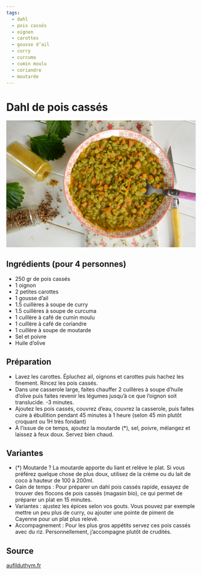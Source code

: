 ```yaml
---
tags: 
  - dahl
  - pois cassés
  - oignon
  - carottes
  - gousse d’ail
  - curry
  - curcuma
  - cumin moulu
  - coriandre
  - moutarde
---
```


# Dahl de pois cassés

![Image d'illustration](./images/dahl_de_pois_casses.jpg)

## Ingrédients (pour 4 personnes)

- 250 gr de pois cassés
- 1 oignon
- 2 petites carottes
- 1 gousse d’ail
- 1.5 cuillères à soupe de curry
- 1.5 cuillères à soupe de curcuma
- 1 cuillère à café de cumin moulu
- 1 cuillère à café de coriandre
- 1 cuillère à soupe de moutarde
- Sel et poivre
- Huile d’olive

## Préparation

- Lavez les carottes. Épluchez ail, oignons et carottes puis hachez les finement. Rincez les pois cassés.
- Dans une casserole large, faites chauffer 2 cuillères à soupe d’huile d’olive puis faites revenir les légumes jusqu’à ce que l’oignon soit translucide.
-3 minutes.
- Ajoutez les pois cassés,  couvrez d’eau, couvrez la casserole, puis faites cuire à ébullition pendant 45 minutes à 1 heure (selon 45 min plutôt croquant ou 1H très fondant)
- À l’issue de ce temps, ajoutez la moutarde (*), sel, poivre, mélangez et laissez à feux doux. Servez bien chaud.

## Variantes

- (*) Moutarde ? La moutarde apporte du liant et relève le plat. Si vous préférez quelque chose de plus doux, utilisez de la crème ou du lait de coco à hauteur de 100 à 200ml.
- Gain de temps : Pour préparer un dahl pois cassés rapide, essayez de trouver des flocons de pois cassés (magasin bio), ce qui permet de préparer un plat en 15 minutes.
- Variantes : ajustez les épices selon vos gouts. Vous pouvez par exemple mettre un peu plus de curry, ou ajouter une pointe de piment de Cayenne pour un plat plus relevé.
- Accompagnement : Pour les plus gros appétits servez ces pois cassés avec du riz. Personnellement, j’accompagne plutôt de crudités.

## Source

[aufilduthym.fr](https://aufilduthym.fr/dahl-pois-casses-indienne-vegan/)
